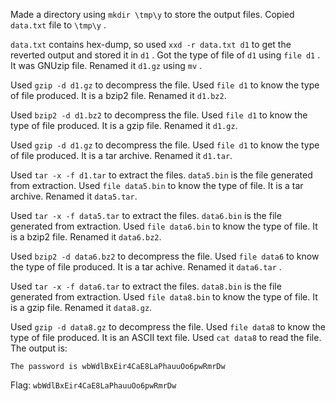 Made a directory using `mkdir \tmp\y` to store the output files. Copied `data.txt` file to `\tmp\y` .

`data.txt` contains hex-dump, so used `xxd -r data.txt d1` to get the reverted output and stored it in `d1` . Got the type of file of `d1` using `file d1` . It was GNUzip file. Renamed it `d1.gz` using `mv` .

Used `gzip -d d1.gz` to decompress the file. Used `file d1` to know the type of file produced. It is a bzip2 file. Renamed it `d1.bz2`.

Used `bzip2 -d d1.bz2` to decompress the file. Used `file d1` to know the type of file produced. It is a gzip file. Renamed it `d1.gz`.

Used `gzip -d d1.gz` to decompress the file. Used `file d1` to know the type of file produced. It is a tar archive. Renamed it `d1.tar`.

Used `tar -x -f d1.tar` to extract the files. `data5.bin` is the file generated from extraction. Used `file data5.bin` to know the type of file. It is a tar archive. Renamed it `data5.tar`.

Used `tar -x -f data5.tar` to extract the files. `data6.bin` is the file generated from extraction. Used `file data6.bin` to know the type of file. It is a bzip2 file. Renamed it `data6.bz2`.

Used `bzip2 -d data6.bz2` to decompress the file. Used `file data6` to know the type of file produced. It is a tar achive. Renamed it `data6.tar` .

Used `tar -x -f data6.tar` to extract the files. `data8.bin` is the file generated from extraction. Used `file data8.bin` to know the type of file. It is a gzip file. Renamed it `data8.gz`.

Used `gzip -d data8.gz` to decompress the file. Used `file data8` to know the type of file produced. It is an ASCII text file. Used `cat data8` to read the file. The output is:
```
The password is wbWdlBxEir4CaE8LaPhauuOo6pwRmrDw
```

Flag: `wbWdlBxEir4CaE8LaPhauuOo6pwRmrDw`
